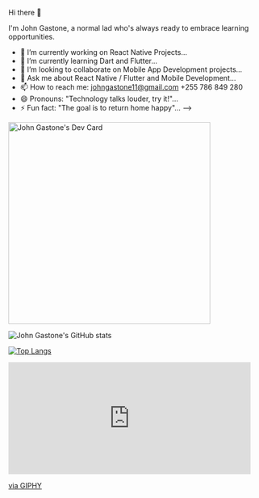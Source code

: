 Hi there 👋

I'm John Gastone, a normal lad who's always ready to embrace learning opportunities.

- 🔭 I’m currently working on React Native Projects...
- 🌱 I’m currently learning Dart and Flutter...
- 👯 I’m looking to collaborate on Mobile App Development projects...
- 💬 Ask me about React Native / Flutter and Mobile Development...
- 📫 How to reach me: johngastone11@gmail.com +255 786 849 280
- 😄 Pronouns: "Technology talks louder, try it!"...
- ⚡ Fun fact: "The goal is to return home happy"...
-->

<a href="https://app.daily.dev/John_Gastone"><img src="https://api.daily.dev/devcards/28fc1a291e944d83b2647e76359f0882.png?r=upo" width="400" alt="John Gastone's Dev Card"/></a>


![John Gastone's GitHub stats](https://github-readme-stats.vercel.app/api?username=johngastone&count_private=true&show_icons=true&theme=radical)

[![Top Langs](https://github-readme-stats.vercel.app/api/top-langs/?username=johngastone&layout=default&theme=panda)](https://github.com/johngastone/github-readme-stats)
<iframe src="https://giphy.com/embed/RETzc1mj7HpZPuNf3e" width="480" height="222" frameBorder="0" class="giphy-embed" allowFullScreen></iframe><p><a href="https://giphy.com/gifs/buymeacoffee-transparent-buy-me-a-coffee-support-RETzc1mj7HpZPuNf3e">via GIPHY</a></p>
